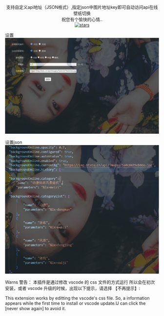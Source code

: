 <p align="center">
支持自定义api地址（JSON格式）,指定json中图片地址key即可自动访问api在线壁纸切换
<br/>
祝您有个愉快的心情..
<br/>
<a href="https://github.com/HeLinSpace/vscode-online-background">
<img src="https://img.shields.io/github/stars/HeLinSpace/vscode-online-background" alt="stars">
</a>

</p>

设置
![image](https://raw.githubusercontent.com/HeLinSpace/vscode-online-background/ed1598b6ddb4567096db9b293468b37d0d1b93fc/resources/setting_20230718140813.png)

设置json
![image](https://raw.githubusercontent.com/HeLinSpace/vscode-online-background/ed1598b6ddb4567096db9b293468b37d0d1b93fc/resources/setting_json_20230718141150.png)

Warns 警告：
本插件是通过修改 vscode 的 css 文件的方式运行
所以会在初次安装，或者 vscode 升级的时候，出现以下提示，请选择 【不再提示】:

This extension works by editting the vscode's css file.
So, a information appears while the first time to install or vscode update.U can click the [never show again] to avoid it.

